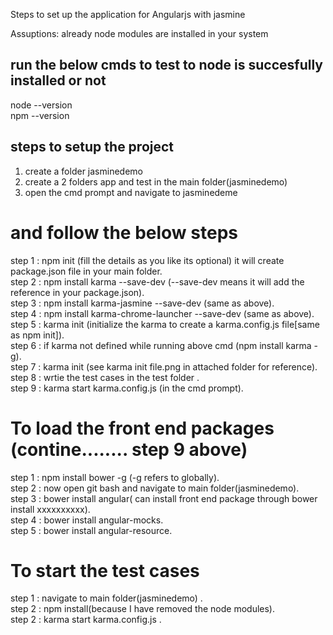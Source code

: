 Steps to set up the application for Angularjs with jasmine

Assuptions:
already node modules are installed in your system

run the below cmds to test to node is succesfully installed or not
-----------------------------------------------------------------

node --version                                                                                                   
npm --version


steps to setup the project
--------------------------------------
1. create a folder jasminedemo
2. create a 2 folders app and test in the main folder(jasminedemo)
3. open the cmd prompt and navigate to jasminedeme

and follow the below steps
==========================================


step 1 : npm init (fill the details as you like its optional) it will create package.json file in your main folder.                                                                                                  
step 2 : npm install karma --save-dev (--save-dev means it will add the reference in your package.json).                                                                                                  
step 3 : npm install karma-jasmine --save-dev (same as above).                                                                                                  
step 4 : npm install karma-chrome-launcher --save-dev (same as above).                                                                                                  
step 5 : karma init (initialize the karma to create a karma.config.js file[same as npm init]).                                                                                                  
step 6 : if karma not defined while running above cmd (npm install karma -g).                                                                                                  
step 7 : karma init (see karma init file.png in attached folder for reference).                                                                                                  
step 8 : wrtie the test cases in the test folder .                                                                                                  
step 9 : karma start karma.config.js (in the cmd prompt).                                                                                                  


To load the front end packages  (contine........ step 9 above)
============================================

step 1 : npm install bower -g (-g refers to globally).                                                                                                                                                                                                    
step 2 : now open git bash and navigate to main folder(jasminedemo).                                                                                                  
step 3 : bower install angular( can install front end package through bower install xxxxxxxxxx).                                                                                                  
step 4 : bower install angular-mocks.                                                                                                  
step 5 : bower install angular-resource.                                                                                                  



To start the test cases
==================================


step 1 : navigate to main folder(jasminedemo) .                                                                                                  
step 2 : npm install(because I have removed the node modules).                                                                                                  
step 2 : karma start karma.config.js .                                                                                                  
                                                                                                  



